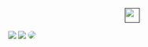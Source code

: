 <div align="center">
  <a href="">
  <img height="30px" src="https://cdn.discordapp.com/attachments/494671180377227264/926196447941124176/Group_3.png"/>
  </a>
</div>
<br>
<div style="display: inline-block;" align="center" >



  <img src="https://img.shields.io/badge/React-20232A?style=for-the-badge&logo=react&logoColor=61DAFB">
  <img src="https://img.shields.io/badge/TypeScript-007ACC?style=for-the-badge&logo=typescript&logoColor=white">
  <img style="border-radius: 100px;" src="https://img.shields.io/badge/Tailwind_CSS-38B2AC?style=for-the-badge&logo=tailwind-css&logoColor=white">

</div>

## 

